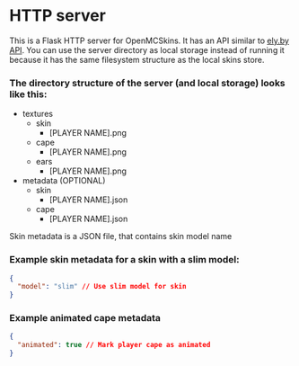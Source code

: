 # HTTP server

This is a Flask HTTP server for OpenMCSkins. It has an API similar
to [ely.by API](https://docs.ely.by/en/skins-system.html). You can use the server directory as local storage instead of
running it because it has the same filesystem structure as the local skins store.

### The directory structure of the server (and local storage) looks like this:

* textures
    * skin
        * [PLAYER NAME].png
    * cape
        * [PLAYER NAME].png
    * ears
        * [PLAYER NAME].png
* metadata (OPTIONAL)
    * skin
        * [PLAYER NAME].json
    * cape
        * [PLAYER NAME].json

Skin metadata is a JSON file, that contains skin model name

### Example skin metadata for a skin with a slim model:

```json
{
  "model": "slim" // Use slim model for skin
}
```

### Example animated cape metadata

```json
{
  "animated": true // Mark player cape as animated
}
```